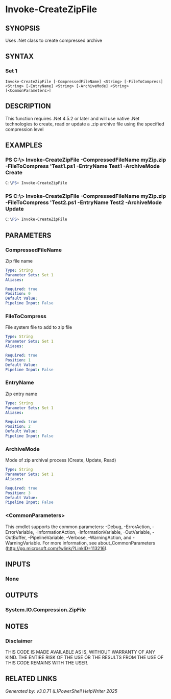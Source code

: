 ﻿# Invoke-CreateZipFile

## SYNOPSIS
Uses .Net class to create compressed archive

## SYNTAX

### Set 1
```
Invoke-CreateZipFile [-CompressedFileName] <String> [-FileToCompress] <String> [-EntryName] <String> [-ArchiveMode] <String> [<CommonParameters>]
```

## DESCRIPTION
This function requires .Net 4.5.2 or later and will use native .Net technologies to create, read or update a .zip archive file using the specified compression level

## EXAMPLES

### PS C:\\\> Invoke-CreateZipFile -CompressedFileName myZip.zip -FileToCompress 'Test1.ps1 -EntryName Test1 -ArchiveMode Create

```powershell
C:\PS> Invoke-CreateZipFile
```

### PS C:\\\> Invoke-CreateZipFile -CompressedFileName myZip.zip -FileToCompress 'Test2.ps1 -EntryName Test2 -ArchiveMode Update

```powershell
C:\PS> Invoke-CreateZipFile
```

## PARAMETERS

### CompressedFileName
Zip file name

```yaml
Type: String
Parameter Sets: Set 1
Aliases: 

Required: true
Position: 0
Default Value: 
Pipeline Input: False
```

### FileToCompress
File system file to add to zip file

```yaml
Type: String
Parameter Sets: Set 1
Aliases: 

Required: true
Position: 1
Default Value: 
Pipeline Input: False
```

### EntryName
Zip entry name

```yaml
Type: String
Parameter Sets: Set 1
Aliases: 

Required: true
Position: 2
Default Value: 
Pipeline Input: False
```

### ArchiveMode
Mode of zip archival process (Create, Update, Read)

```yaml
Type: String
Parameter Sets: Set 1
Aliases: 

Required: true
Position: 3
Default Value: 
Pipeline Input: False
```

### \<CommonParameters\>
This cmdlet supports the common parameters: -Debug, -ErrorAction, -ErrorVariable, -InformationAction, -InformationVariable, -OutVariable, -OutBuffer, -PipelineVariable, -Verbose, -WarningAction, and -WarningVariable. For more information, see about_CommonParameters (http://go.microsoft.com/fwlink/?LinkID=113216).

## INPUTS

### None


## OUTPUTS

### System.IO.Compression.ZipFile


## NOTES

### Disclaimer
THIS CODE IS MADE AVAILABLE AS IS, WITHOUT WARRANTY OF ANY KIND. THE ENTIRE RISK OF THE USE OR THE RESULTS FROM THE USE OF THIS CODE REMAINS WITH THE USER.

## RELATED LINKS


*Generated by: v3.0.71 (L)PowerShell HelpWriter 2025*
